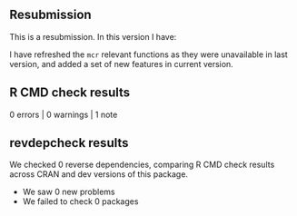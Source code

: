 ## Resubmission

This is a resubmission. In this version I have:

I have refreshed the `mcr` relevant functions as they were unavailable in last 
version, and added a set of new features in current version.

## R CMD check results

0 errors | 0 warnings | 1 note


## revdepcheck results

We checked 0 reverse dependencies, comparing R CMD check results across CRAN and dev versions of this package.

 * We saw 0 new problems
 * We failed to check 0 packages
